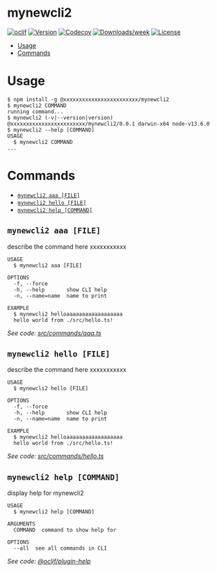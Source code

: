 mynewcli2
=========



[![oclif](https://img.shields.io/badge/cli-oclif-brightgreen.svg)](https://oclif.io)
[![Version](https://img.shields.io/npm/v/mynewcli2.svg)](https://npmjs.org/package/mynewcli2)
[![Codecov](https://codecov.io/gh/baronTommy/mynewcli2/branch/master/graph/badge.svg)](https://codecov.io/gh/baronTommy/mynewcli2)
[![Downloads/week](https://img.shields.io/npm/dw/mynewcli2.svg)](https://npmjs.org/package/mynewcli2)
[![License](https://img.shields.io/npm/l/mynewcli2.svg)](https://github.com/baronTommy/mynewcli2/blob/master/package.json)

<!-- toc -->
* [Usage](#usage)
* [Commands](#commands)
<!-- tocstop -->
# Usage
<!-- usage -->
```sh-session
$ npm install -g @xxxxxxxxxxxxxxxxxxxxxxxx/mynewcli2
$ mynewcli2 COMMAND
running command...
$ mynewcli2 (-v|--version|version)
@xxxxxxxxxxxxxxxxxxxxxxxx/mynewcli2/0.0.1 darwin-x64 node-v13.6.0
$ mynewcli2 --help [COMMAND]
USAGE
  $ mynewcli2 COMMAND
...
```
<!-- usagestop -->
# Commands
<!-- commands -->
* [`mynewcli2 aaa [FILE]`](#mynewcli2-aaa-file)
* [`mynewcli2 hello [FILE]`](#mynewcli2-hello-file)
* [`mynewcli2 help [COMMAND]`](#mynewcli2-help-command)

## `mynewcli2 aaa [FILE]`

describe the command here xxxxxxxxxxx

```
USAGE
  $ mynewcli2 aaa [FILE]

OPTIONS
  -f, --force
  -h, --help       show CLI help
  -n, --name=name  name to print

EXAMPLE
  $ mynewcli2 helloaaaaaaaaaaaaaaaaaa
  hello world from ./src/hello.ts!
```

_See code: [src/commands/aaa.ts](https://github.com/baronTommy/mynewcli2/blob/v0.0.1/src/commands/aaa.ts)_

## `mynewcli2 hello [FILE]`

describe the command here xxxxxxxxxxx

```
USAGE
  $ mynewcli2 hello [FILE]

OPTIONS
  -f, --force
  -h, --help       show CLI help
  -n, --name=name  name to print

EXAMPLE
  $ mynewcli2 helloaaaaaaaaaaaaaaaaaa
  hello world from ./src/hello.ts!
```

_See code: [src/commands/hello.ts](https://github.com/baronTommy/mynewcli2/blob/v0.0.1/src/commands/hello.ts)_

## `mynewcli2 help [COMMAND]`

display help for mynewcli2

```
USAGE
  $ mynewcli2 help [COMMAND]

ARGUMENTS
  COMMAND  command to show help for

OPTIONS
  --all  see all commands in CLI
```

_See code: [@oclif/plugin-help](https://github.com/oclif/plugin-help/blob/v2.2.3/src/commands/help.ts)_
<!-- commandsstop -->
